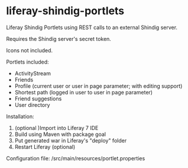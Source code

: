 # liferay-shindig-portlets
Liferay Shindig Portlets using REST calls to an external Shindig server.

Requires the Shindig server's secret token.

Icons not included.

Portlets included:
* ActivityStream
* Friends
* Profile (current user or user in page parameter; with editing support)
* Shortest path (logged in user to user in page parameter)
* Friend suggestions
* User directory

Installation:

1. (optional )Import into Liferay 7 IDE
2. Build using Maven with package goal
3. Put generated war in Liferay's "deploy" folder
4. Restart Liferay (optional)

Configuration file: /src/main/resources/portlet.properties

